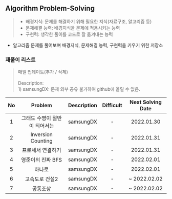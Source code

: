 ## Algorithm Problem-Solving
>- 배경지식: 문제를 해결하기 위해 필요한 지식(자료구조, 알고리즘 등)
>- 문제해결 능력: 배경지식을 문제에 적용시키는 능력
>- 구현력: 생각한 풀이를 코드로 잘 옮겨내는 능력

- 알고리즘 문제를 풀어보며 배경지식, 문제해결 능력, 구현력을 키우기 위한 저장소

### 재풀이 리스트
>매일 업데이트(추가 / 삭제)
><br>
><br>Description: 
> <br>1) samsungDX: 문제 외부 공유 불가하여 github에 올릴 수 없음.

| No | Problem | Description | Difficult | Next Solving Date |
|:------:|:---------:|:---------:|:-----------:|:-----------:|
| 1 | 그래도 수명이 절반이 되어서는 | samsungDX | - | 2022.01.30 |
| 2 | Inversion Counting | samsungDX | - | 2022.01.31 |
| 3 | 프로세서 연결하기 | samsungDX | - | 2022.01.31 |
| 4 | 영준이의 진짜 BFS | samsungDX | - | 2022.02.01 |
| 5 | 하나로 | samsungDX | - | 2022.02.01 |
| 6 | 고속도로 건설2 | samsungDX | - | ~ 2022.02.02 |
| 7 | 공통조상 | samsungDX | - | ~ 2022.02.02 |
